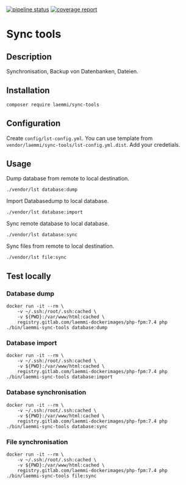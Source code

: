 [![pipeline status](https://gitlab.com/laemmi/sync-tools/badges/master/pipeline.svg)](https://gitlab.com/laemmi/sync-tools/-/commits/master)
[![coverage report](https://gitlab.com/laemmi/sync-tools/badges/master/coverage.svg)](https://gitlab.com/laemmi/sync-tools/-/commits/master)

# Sync tools 

## Description
Synchronisation, Backup von Datenbanken, Dateien.

## Installation

    composer require laemmi/sync-tools

## Configuration
Create `config/lst-config.yml`. You can use template from `vendor/laemmi/sync-tools/lst-config.yml.dist`.
Add your credetials.

## Usage
Dump database from remote to local destination.

    ./vendor/lst database:dump

Import Databasedump to local database.

    ./vendor/lst database:import

Sync remote database to local database.

    ./vendor/lst database:sync

Sync files from remote to local destination.

    ./vendor/lst file:sync

## Test locally

### Database dump

    docker run -it --rm \
        -v ~/.ssh:/root/.ssh:cached \
        -v ${PWD}:/var/www/html:cached \
        registry.gitlab.com/laemmi-dockerimages/php-fpm:7.4 php ./bin/laemmi-sync-tools database:dump

### Database import
    
    docker run -it --rm \
        -v ~/.ssh:/root/.ssh:cached \
        -v ${PWD}:/var/www/html:cached \
        registry.gitlab.com/laemmi-dockerimages/php-fpm:7.4 php ./bin/laemmi-sync-tools database:import

### Database synchronisation

    docker run -it --rm \
        -v ~/.ssh:/root/.ssh:cached \
        -v ${PWD}:/var/www/html:cached \
        registry.gitlab.com/laemmi-dockerimages/php-fpm:7.4 php ./bin/laemmi-sync-tools database:sync

### File synchronisation

    docker run -it --rm \
        -v ~/.ssh:/root/.ssh:cached \
        -v ${PWD}:/var/www/html:cached \
        registry.gitlab.com/laemmi-dockerimages/php-fpm:7.4 php ./bin/laemmi-sync-tools file:sync